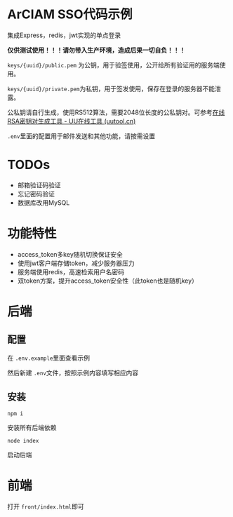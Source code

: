 # ArCIAM SSO代码示例

集成Express，redis，jwt实现的单点登录

**仅供测试使用！！！请勿带入生产环境，造成后果一切自负！！！**

`keys/{uuid}/public.pem` 为公钥，用于验签使用，公开给所有验证用的服务端使用。

`keys/{uuid}/private.pem`为私钥，用于签发使用，保存在登录的服务器不能泄露。

公私钥请自行生成，使用RS512算法，需要2048位长度的公私钥对。可参考[在线RSA密钥对生成工具 - UU在线工具 (uutool.cn)](https://uutool.cn/rsa-generate/)

`.env`里面的配置用于邮件发送和其他功能，请按需设置

# TODOs

- 邮箱验证码验证
- 忘记密码验证
- 数据库改用MySQL

# 功能特性

- access_token多key随机切换保证安全
- 使用jwt客户端存储token，减少服务器压力
- 服务端使用redis，高速检索用户名密码
- 双token方案，提升access_token安全性（此token也是随机key）

# 后端

## 配置

在 `.env.example`里面查看示例

然后新建 `.env`文件，按照示例内容填写相应内容

## 安装

`npm i`

安装所有后端依赖

`node index`

启动后端

# 前端

打开 `front/index.html`即可
